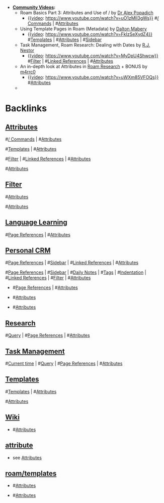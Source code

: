 - **[Community Videos](<Community Videos.md>):**
    - Roam Basics Part 3: Attributes and Use of / by [Dr Alex Popadich](<Dr Alex Popadich.md>)
        - {{[video](<video.md>): https://www.youtube.com/watch?v=uO1zMII3gWs}}
#[/ Commands](</ Commands.md>) | #[Attributes](<Attributes.md>)
    - Using Template Pages in Roam (Metadata) by [Dalton Mabery](<Dalton Mabery.md>)
        - {{[video](<video.md>): https://www.youtube.com/watch?v=FkIzSeXydZ4}}
#[Templates](<Templates.md>) | #[Attributes](<Attributes.md>) | #[Sidebar](<Sidebar.md>)
    - Task Management, Roam Research: Dealing with Dates by [R.J. Nestor](<R.J. Nestor.md>)
        - {{[video](<video.md>): https://www.youtube.com/watch?v=MyDpU4Shwcw}}
#[Filter](<Filter.md>) | #[Linked References](<Linked References.md>) | #[Attributes](<Attributes.md>) 
    - An in-depth look at Attributes in [Roam Research](<Roam Research.md>) + BONUS by [m4rrc0](<m4rrc0.md>)
        - {{[video](<video.md>): https://www.youtube.com/watch?v=uWXm85VFOQs}}
#[Attributes](<Attributes.md>)
    - 

# Backlinks
## [Attributes](<Attributes.md>)
#[/ Commands](</ Commands.md>) | #[Attributes](<Attributes.md>)

#[Templates](<Templates.md>) | #[Attributes](<Attributes.md>)

#[Filter](<Filter.md>) | #[Linked References](<Linked References.md>) | #[Attributes](<Attributes.md>)

#[Attributes](<Attributes.md>)

## [Filter](<Filter.md>)
#[Attributes](<Attributes.md>)

#[Attributes](<Attributes.md>)

## [Language Learning](<Language Learning.md>)
#[Page References](<Page References.md>) | #[Attributes](<Attributes.md>)

## [Personal CRM](<Personal CRM.md>)
#[Page References](<Page References.md>) | #[Sidebar](<Sidebar.md>) | #[Linked References](<Linked References.md>) | #[Attributes](<Attributes.md>)

#[Page References](<Page References.md>) | #[Sidebar](<Sidebar.md>) | #[Daily Notes](<Daily Notes.md>) | #[Tags](<Tags.md>) | #[Indentation](<Indentation.md>) | #[Linked References](<Linked References.md>) | #[Filter](<Filter.md>) | #[Attributes](<Attributes.md>)

- #[Page References](<Page References.md>) | #[Attributes](<Attributes.md>)

- #[Attributes](<Attributes.md>)

- #[Attributes](<Attributes.md>)

## [Research](<Research.md>)
#[Query](<Query.md>) | #[Page References](<Page References.md>) | #[Attributes](<Attributes.md>)

## [Task Management](<Task Management.md>)
#[Current time](<Current time.md>) | #[Query](<Query.md>) | #[Page References](<Page References.md>) | #[Attributes](<Attributes.md>)

## [Templates](<Templates.md>)
#[Templates](<Templates.md>) | #[Attributes](<Attributes.md>)

#[Attributes](<Attributes.md>)

## [Wiki](<Wiki.md>)
- #[Attributes](<Attributes.md>)

## [attribute](<attribute.md>)
- see [Attributes](<Attributes.md>)

## [roam/templates](<roam/templates.md>)
- #[Attributes](<Attributes.md>)

- #[Attributes](<Attributes.md>)

